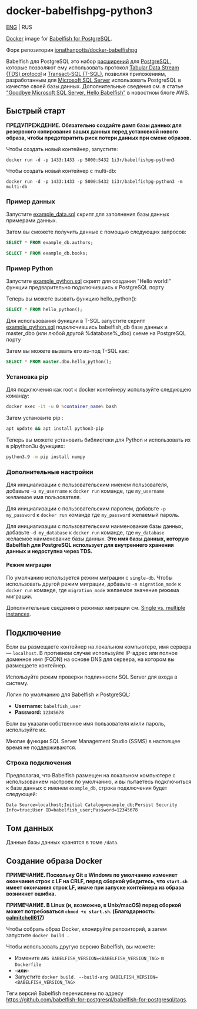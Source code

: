 # docker-babelfishpg-python3
[ENG](https://github.com/ArchaicLier/docker-babelfishpg-python3/blob/main/README.md) | RUS

[Docker](https://www.docker.com/) image for [Babelfish for PostgreSQL](https://babelfishpg.org/).

Форк репозитория [jonathanpotts/docker-babelfishpg](https://github.com/jonathanpotts/docker-babelfishpg)


Babelfish для PostgreSQL это набор [расширений](https://github.com/babelfish-for-postgresql/babelfish_extensions) для [PostgreSQL](https://www.postgresql.org/), которые позволяют ему использовать протокол  [Tabular Data Stream (TDS) protocol](https://docs.microsoft.com/openspecs/windows_protocols/ms-tds) и [Transact-SQL (T-SQL)](https://docs.microsoft.com/sql/t-sql/language-reference), позволяя приложениям, разработанным для [Microsoft SQL Server](https://docs.microsoft.com/sql/sql-server) использовать PostgreSQL в качестве своей базы данных. Дополнительные сведения см. в статье ["Goodbye Microsoft SQL Server, Hello Babelfish"](https://aws.amazon.com/blogs/aws/goodbye-microsoft-sql-server-hello-babelfish/) в новостном блоге AWS.

## Быстрый старт

**ПРЕДУПРЕЖДЕНИЕ. Обязательно создайте дамп базы данных для резервного копирования ваших данных перед установкой нового образа, чтобы предотвратить риск потери данных при смене образов.**

Чтобы создать новый контейнер, запустите:

`docker run -d -p 1433:1433 -p 5000:5432 1i3r/babelfishpg-python3`

Чтобы создать новый контейнер с multi-db:

`docker run -d -p 1433:1433 -p 5000:5432 1i3r/babelfishpg-python3 -m multi-db`

### Пример данных

Запустите [example_data.sql](https://github.com/ArchaicLier/docker-babelfishpg-python3/blob/main/example_data.sql) скрипт для заполнения базы данных примерами данных.

Затем вы сможете получить данные с помощью следующих запросов:

```sql
SELECT * FROM example_db.authors;
```

```sql
SELECT * FROM example_db.books;
```

### Пример Python

Запустите [example_python.sql](https://github.com/ArchaicLier/docker-babelfishpg-python3/blob/main/example_python.sql) скрипт для создания "Hello world!" функции предварительно подключившись к PostgreSQL порту

Теперь вы можете вызвать функцию hello_python():

```sql
SELECT * FROM hello_python();
```

Для использования функции в T-SQL запустите скрипт [example_python.sql](https://github.com/ArchaicLier/docker-babelfishpg-python3/blob/main/example_python.sql) подключившись babelfish_db базе данных и master_dbo (или любой другой %database%_dbo) схеме на PostgreSQL порту

Затем вы можете вызвать его из-под T-SQL как:
```sql
SELECT * FROM master.dbo.hello_python();
```

### Установка pip

Для подключения как root к docker контейнеру используйте следующею команду:

```cmd
docker exec -it -u 0 %container_name% bash
```

Затем установите pip :

```sh
apt update && apt install python3-pip
```

Теперь вы можете установить библиотеки для Python и использовать их в plpython3u функциях:

```sh
python3.9 -m pip install numpy
```

### Дополнительные настройки

Для инициализации с пользовательским именем пользователя, добавьте `-u my_username` к `docker run` команде, где `my_username` желаемое имя пользователя.

Для инициализации с пользовательским паролем, добавьте `-p my_password` к `docker run` команде где `my_password` желаемый пароль.

Для инициализации с пользовательским наименование базы данных, добавьте `-d my_database` к `docker run` команде, где `my_database` желаемое наименование базы данных. **Это имя базы данных, которую Babelfish для PostgreSQL использует для внутреннего хранения данных и недоступна через TDS.**

#### Режим миграции

По умолчанию используется режим миграции с `single-db`.
Чтобы использовать другой режим миграции, добавьте `-m migration_mode` к `docker run` команде, где `migration_mode` желаемое значение режима миграции.

Дополнительные сведения о режимах миграции см. [Single vs. multiple instances](https://babelfishpg.org/docs/installation/single-multiple/).

## Подключение

Если вы размещаете контейнер на локальном компьютере, имя сервера — `localhost`. В противном случае используйте IP-адрес или полное доменное имя (FQDN) на основе DNS для сервера, на котором вы размещаете контейнер.

Используйте режим проверки подлинности SQL Server для входа в систему.

Логин по умолчанию для Babelfish и PostgreSQL:

* **Username:** `babelfish_user`
* **Password:** `12345678`

Если вы указали собственное имя пользователя и/или пароль, используйте их.

Многие функции SQL Server Management Studio (SSMS) в настоящее время не поддерживаются.

### Строка подключения

Предполагая, что Babelfish размещен на локальном компьютере с использованием настроек по умолчанию, и вы пытаетесь подключиться к базе данных с именем `example_db`, строка подключения будет следующей:

`Data Source=localhost;Initial Catalog=example_db;Persist Security Info=true;User ID=babelfish_user;Password=12345678`

## Том данных 

Данные базы данных хранятся в томе `/data`.

## Создание образа Docker

**ПРИМЕЧАНИЕ. Поскольку Git в Windows по умолчанию изменяет окончания строк с LF на CRLF, перед сборкой убедитесь, что `start.sh` имеет окончания строк LF, иначе при запуске контейнера из образа возникнет ошибка.**

**ПРИМЕЧАНИЕ. В Linux (и, возможно, в Unix/macOS) перед сборкой может потребоваться `chmod +x start.sh`. (Благодарность: [calmitchell617](https://github.com/calmitchell617))**

Чтобы собрать образ Docker, клонируйте репозиторий, а затем запустите `docker build .`

Чтобы использовать другую версию Babelfish, вы можете:
  * Измените `ARG BABELFISH_VERSION=<BABELFISH_VERSION_TAG>` в `Dockerfile`
  * **-или-**
  * Запустите `docker build. --build-arg BABELFISH_VERSION=<BABELFISH_VERSION_TAG>`

Теги версий Babelfish перечислены по адресу https://github.com/babelfish-for-postgresql/babelfish-for-postgresql/tags.
